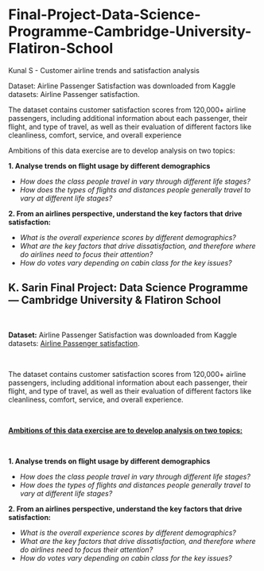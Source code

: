 # Final-Project-Data-Science-Programme-Cambridge-University-Flatiron-School
Kunal S - Customer airline trends and satisfaction analysis

Dataset: Airline Passenger Satisfaction was downloaded from Kaggle datasets: Airline Passenger satisfaction.

The dataset contains customer satisfaction scores from 120,000+ airline passengers, including additional information about each passenger, their flight, and type of travel, as well as their evaluation of different factors like cleanliness, comfort, service, and overall experience

Ambitions of this data exercise are to develop analysis on two topics:

**1. Analyse trends on flight usage by different demographics**
- *How does the class people travel in vary through different life stages?*
- *How does the types of flights and distances people generally travel to vary at different life stages?*

**2. From an airlines perspective, understand the key factors that drive satisfaction:**
- *What is the overall experience scores by different demographics?*
- *What are the key factors that drive dissatisfaction, and therefore where do airlines need to focus their attention?*
- *How do votes vary depending on cabin class for the key issues?*


## K. Sarin Final Project: Data Science Programme — Cambridge University & Flatiron School

<br>

**Dataset:** Airline Passenger Satisfaction was downloaded from Kaggle datasets: [Airline Passenger satisfaction](https://www.kaggle.com/datasets/mysarahmadbhat/airline-passenger-satisfaction). 

<br>

The dataset contains customer satisfaction scores from 120,000+ airline passengers, including additional information about each passenger, their flight, and type of travel, as well as their evaluation of different factors like cleanliness, comfort, service, and overall experience.

<br>

<u>**Ambitions of this data exercise are to develop analysis on two topics:**</u><br>

<br>

**1. Analyse trends on flight usage by different demographics**
- *How does the class people travel in vary through different life stages?*
- *How does the types of flights and distances people generally travel to vary at different life stages?*

**2. From an airlines perspective, understand the key factors that drive satisfaction:**
- *What is the overall experience scores by different demographics?*
- *What are the key factors that drive dissatisfaction, and therefore where do airlines need to focus their attention?*
- *How do votes vary depending on cabin class for the key issues?*
